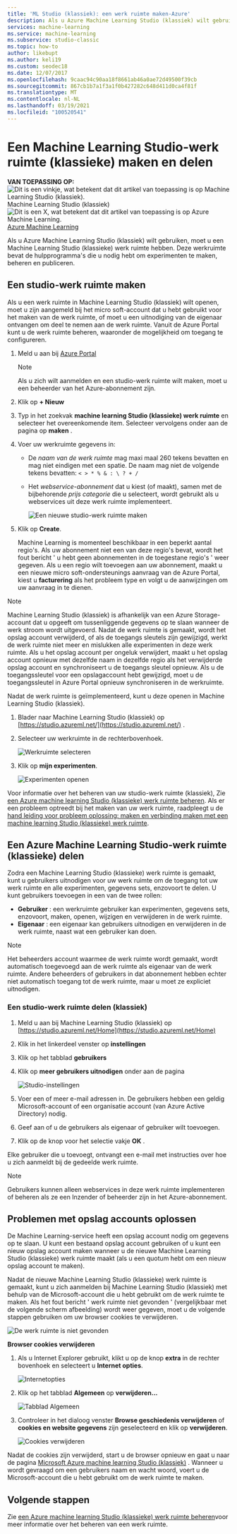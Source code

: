 ```yaml
---
title: 'ML Studio (klassiek): een werk ruimte maken-Azure'
description: Als u Azure Machine Learning Studio (klassiek) wilt gebruiken, moet u een Machine Learning Studio (klassieke) werk ruimte hebben. Deze werkruimte bevat de hulpprogramma's die u nodig hebt om experimenten te maken, beheren en publiceren.
services: machine-learning
ms.service: machine-learning
ms.subservice: studio-classic
ms.topic: how-to
author: likebupt
ms.author: keli19
ms.custom: seodec18
ms.date: 12/07/2017
ms.openlocfilehash: 9caac94c90aa18f8661ab46a0ae72d49500f39cb
ms.sourcegitcommit: 867cb1b7a1f3a1f0b427282c648d411d0ca4f81f
ms.translationtype: MT
ms.contentlocale: nl-NL
ms.lasthandoff: 03/19/2021
ms.locfileid: "100520541"
---
```

# <a name="create-and-share-an-machine-learning-studio-classic-workspace"></a>Een Machine Learning Studio-werk ruimte (klassieke) maken en delen

**VAN TOEPASSING OP:**  ![Dit is een vinkje, wat betekent dat dit artikel van toepassing is op Machine Learning Studio (klassiek).](../../../includes/media/aml-applies-to-skus/yes.png)Machine Learning Studio (klassiek)   ![Dit is een X, wat betekent dat dit artikel van toepassing is op Azure Machine Learning.](../../../includes/media/aml-applies-to-skus/no.png)[Azure Machine Learning](../overview-what-is-machine-learning-studio.md#ml-studio-classic-vs-azure-machine-learning-studio)

Als u Azure Machine Learning Studio (klassiek) wilt gebruiken, moet u een Machine Learning Studio (klassieke) werk ruimte hebben. Deze werkruimte bevat de hulpprogramma's die u nodig hebt om experimenten te maken, beheren en publiceren.

## <a name="create-a-studio-classic-workspace"></a>Een studio-werk ruimte maken

Als u een werk ruimte in Machine Learning Studio (klassiek) wilt openen, moet u zijn aangemeld bij het micro soft-account dat u hebt gebruikt voor het maken van de werk ruimte, of moet u een uitnodiging van de eigenaar ontvangen om deel te nemen aan de werk ruimte. Vanuit de Azure Portal kunt u de werk ruimte beheren, waaronder de mogelijkheid om toegang te configureren.

1. Meld u aan bij [Azure Portal](https://portal.azure.com/)

    > [!NOTE]
    > Als u zich wilt aanmelden en een studio-werk ruimte wilt maken, moet u een beheerder van het Azure-abonnement zijn. 
    >
    > 

2. Klik op **+ Nieuw**

3. Typ in het zoekvak **machine learning Studio (klassieke) werk ruimte** en selecteer het overeenkomende item. Selecteer vervolgens onder aan de pagina op **maken** .

4. Voer uw werkruimte gegevens in:

   - De *naam van de werk ruimte* mag maxi maal 260 tekens bevatten en mag niet eindigen met een spatie. De naam mag niet de volgende tekens bevatten: `< > * % & : \ ? + /`
   - Het *webservice-abonnement* dat u kiest (of maakt), samen met de bijbehorende *prijs categorie* die u selecteert, wordt gebruikt als u webservices uit deze werk ruimte implementeert.

     ![Een nieuwe studio-werk ruimte maken](./media/create-workspace/create-new-workspace.png)

5. Klik op **Create**.

   Machine Learning is momenteel beschikbaar in een beperkt aantal regio's. Als uw abonnement niet een van deze regio's bevat, wordt het fout bericht ' u hebt geen abonnementen in de toegestane regio's ' weer gegeven.  Als u een regio wilt toevoegen aan uw abonnement, maakt u een nieuwe micro soft-ondersteunings aanvraag van de Azure Portal, kiest u **facturering** als het probleem type en volgt u de aanwijzingen om uw aanvraag in te dienen.


> [!NOTE]
> Machine Learning Studio (klassiek) is afhankelijk van een Azure Storage-account dat u opgeeft om tussenliggende gegevens op te slaan wanneer de werk stroom wordt uitgevoerd. Nadat de werk ruimte is gemaakt, wordt het opslag account verwijderd, of als de toegangs sleutels zijn gewijzigd, werkt de werk ruimte niet meer en mislukken alle experimenten in deze werk ruimte.
Als u het opslag account per ongeluk verwijdert, maakt u het opslag account opnieuw met dezelfde naam in dezelfde regio als het verwijderde opslag account en synchroniseert u de toegangs sleutel opnieuw. Als u de toegangssleutel voor een opslagaccount hebt gewijzigd, moet u de toegangssleutel in Azure Portal opnieuw synchroniseren in de werkruimte.

Nadat de werk ruimte is geïmplementeerd, kunt u deze openen in Machine Learning Studio (klassiek).

1. Blader naar Machine Learning Studio (klassiek) op [https://studio.azureml.net/](https://studio.azureml.net/) .

2. Selecteer uw werkruimte in de rechterbovenhoek.

    ![Werkruimte selecteren](./media/create-workspace/open-workspace.png)

3. Klik op **mijn experimenten**.

    ![Experimenten openen](./media/create-workspace/my-experiments.png)

Voor informatie over het beheren van uw studio-werk ruimte (klassiek), Zie [een Azure machine learning Studio (klassieke) werk ruimte beheren](manage-workspace.md).
Als er een probleem optreedt bij het maken van uw werk ruimte, raadpleegt u de [hand leiding voor probleem oplossing: maken en verbinding maken met een machine learning Studio (klassieke) werk ruimte](index.yml).


## <a name="share-an-azure-machine-learning-studio-classic-workspace"></a>Een Azure Machine Learning Studio-werk ruimte (klassieke) delen
Zodra een Machine Learning Studio (klassieke) werk ruimte is gemaakt, kunt u gebruikers uitnodigen voor uw werk ruimte om de toegang tot uw werk ruimte en alle experimenten, gegevens sets, enzovoort te delen. U kunt gebruikers toevoegen in een van de twee rollen:

* **Gebruiker** : een werkruimte gebruiker kan experimenten, gegevens sets, enzovoort, maken, openen, wijzigen en verwijderen in de werk ruimte.
* **Eigenaar** : een eigenaar kan gebruikers uitnodigen en verwijderen in de werk ruimte, naast wat een gebruiker kan doen.

> [!NOTE]
> Het beheerders account waarmee de werk ruimte wordt gemaakt, wordt automatisch toegevoegd aan de werk ruimte als eigenaar van de werk ruimte. Andere beheerders of gebruikers in dat abonnement hebben echter niet automatisch toegang tot de werk ruimte, maar u moet ze expliciet uitnodigen.
> 
> 

### <a name="to-share-a-studio-classic-workspace"></a>Een studio-werk ruimte delen (klassiek)

1. Meld u aan bij Machine Learning Studio (klassiek) op [https://studio.azureml.net/Home](https://studio.azureml.net/Home)

2. Klik in het linkerdeel venster op **instellingen**

3. Klik op het tabblad **gebruikers**

4. Klik op **meer gebruikers uitnodigen** onder aan de pagina

    ![Studio-instellingen](./media/create-workspace/settings.png)

5. Voer een of meer e-mail adressen in. De gebruikers hebben een geldig Microsoft-account of een organisatie account (van Azure Active Directory) nodig.

6. Geef aan of u de gebruikers als eigenaar of gebruiker wilt toevoegen.

7. Klik op de knop voor het selectie vakje **OK** .

Elke gebruiker die u toevoegt, ontvangt een e-mail met instructies over hoe u zich aanmeldt bij de gedeelde werk ruimte.

> [!NOTE]
> Gebruikers kunnen alleen webservices in deze werk ruimte implementeren of beheren als ze een Inzender of beheerder zijn in het Azure-abonnement. 

## <a name="troubleshoot-storage-accounts"></a>Problemen met opslag accounts oplossen


De Machine Learning-service heeft een opslag account nodig om gegevens op te slaan. U kunt een bestaand opslag account gebruiken of u kunt een nieuw opslag account maken wanneer u de nieuwe Machine Learning Studio (klassieke) werk ruimte maakt (als u een quotum hebt om een nieuw opslag account te maken).

Nadat de nieuwe Machine Learning Studio (klassieke) werk ruimte is gemaakt, kunt u zich aanmelden bij Machine Learning Studio (klassiek) met behulp van de Microsoft-account die u hebt gebruikt om de werk ruimte te maken. Als het fout bericht ' werk ruimte niet gevonden ' (vergelijkbaar met de volgende scherm afbeelding) wordt weer gegeven, moet u de volgende stappen gebruiken om uw browser cookies te verwijderen.

![De werk ruimte is niet gevonden](media/troubleshooting-creating-ml-workspace/screen3.png)

**Browser cookies verwijderen**

1. Als u Internet Explorer gebruikt, klikt u op de knop **extra** in de rechter bovenhoek en selecteert u **Internet opties**.  

   ![Internetopties](media/troubleshooting-creating-ml-workspace/screen4.png)

2. Klik op het tabblad **Algemeen** op **verwijderen...**

   ![Tabblad Algemeen](media/troubleshooting-creating-ml-workspace/screen5.png)

3. Controleer in het dialoog venster **Browse geschiedenis verwijderen** of **cookies en website gegevens** zijn geselecteerd en klik op **verwijderen**.

   ![Cookies verwijderen](media/troubleshooting-creating-ml-workspace/screen6.png)

Nadat de cookies zijn verwijderd, start u de browser opnieuw en gaat u naar de pagina [Microsoft Azure machine learning Studio (klassiek)](https://studio.azureml.net) . Wanneer u wordt gevraagd om een gebruikers naam en wacht woord, voert u de Microsoft-account die u hebt gebruikt om de werk ruimte te maken.


## <a name="next-steps"></a>Volgende stappen

Zie [een Azure machine learning Studio (klassieke) werk ruimte beheren](manage-workspace.md)voor meer informatie over het beheren van een werk ruimte.